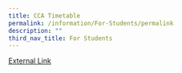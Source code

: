 ```yaml
---
title: CCA Timetable
permalink: /information/For-Students/permalink
description: ""
third_nav_title: For Students
---
```

<a href="/files/2022%20CCA%20Deployment%20220126.pdf">External Link</a>